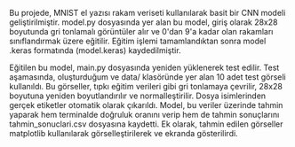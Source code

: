 Bu projede, MNIST el yazısı rakam veriseti kullanılarak basit bir CNN modeli geliştirilmiştir. model.py dosyasında yer alan bu model, giriş olarak 28x28 boyutunda gri tonlamalı görüntüler alır ve 0'dan 9'a kadar olan rakamları sınıflandırmak üzere eğitilir. 
Eğitim işlemi tamamlandıktan sonra model .keras formatında (model.keras) kaydedilmiştir.

Eğitilen bu model, main.py dosyasında yeniden yüklenerek test edilir. Test aşamasında, oluşturduğum ve data/ klasöründe yer alan 10 adet test görseli kullanıldı.
Bu görseller, tıpkı eğitim verileri gibi gri tonlamaya çevrilir, 28x28 boyutuna yeniden boyutlandırılır ve normalleştirilir. Dosya isimlerinden gerçek etiketler otomatik olarak çıkarıldı.
Model, bu veriler üzerinde tahmin yaparak hem terminalde doğruluk oranını verip hem de tahmin sonuçlarını tahmin_sonuclari.csv dosyasına kaydetti. Ek olarak, tahmin edilen görseller matplotlib kullanılarak görselleştirilerek ve ekranda gösterilirdi.
